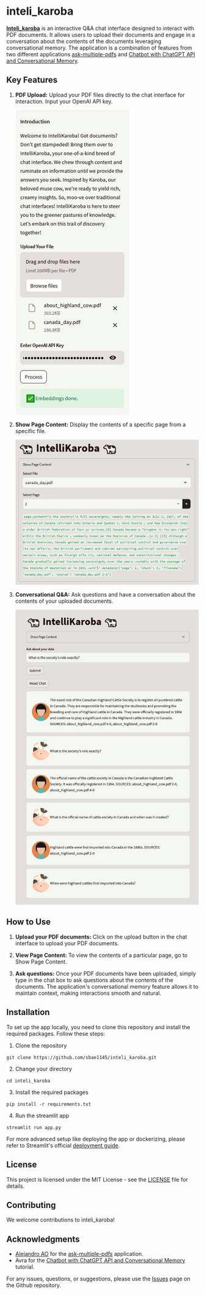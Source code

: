 # inteli_karoba

[**Inteli_karoba**](https://intelikaroba-oczygzn4vuqd2pqt8nwgbu.streamlit.app/) is an interactive Q&A chat interface designed to interact with PDF documents. It allows users to upload their documents and engage in a conversation about the contents of the documents leveraging conversational memory. The application is a combination of features from two different applications [ask-multiple-pdfs](https://github.com/alejandro-ao/ask-multiple-pdfs) and [Chatbot with ChatGPT API and Conversational Memory](https://medium.com/@avra42/how-to-build-a-chatbot-with-chatgpt-api-and-a-conversational-memory-in-python-8d856cda4542).

## Key Features

1. **PDF Upload:** Upload your PDF files directly to the chat interface for interaction. Input your OpenAI API key.

    ![Uploading PDFs for embedding](https://github.com/dbae1145/images/blob/main/embedding.JPG?raw=true)
    
2. **Show Page Content:** Display the contents of a specific page from a specific file.

    ![Showing page content](https://github.com/dbae1145/images/blob/main/show_page.JPG?raw=true)

3. **Conversational Q&A:** Ask questions and have a conversation about the contents of your uploaded documents.

    ![Conversation example](https://github.com/dbae1145/images/blob/main/conversation_example.JPG?raw=true)

## How to Use

1. **Upload your PDF documents:** Click on the upload button in the chat interface to upload your PDF documents.

2. **View Page Content:** To view the contents of a particular page, go to Show Page Content.

3. **Ask questions:** Once your PDF documents have been uploaded, simply type in the chat box to ask questions about the contents of the documents. The application's conversational memory feature allows it to maintain context, making interactions smooth and natural.

## Installation

To set up the app locally, you need to clone this repository and install the required packages. Follow these steps:

1. Clone the repository
```
git clone https://github.com/sbae1145/inteli_karoba.git
```

2. Change your directory
```
cd inteli_karoba
```

3. Install the required packages
```
pip install -r requirements.txt
```

4. Run the streamlit app
```
streamlit run app.py
```

For more advanced setup like deploying the app or dockerizing, please refer to Streamlit's official [deployment guide](https://docs.streamlit.io/en/stable/deploy_streamlit_app.html).

## License

This project is licensed under the MIT License - see the [LICENSE](LICENSE) file for details.

## Contributing

We welcome contributions to inteli_karoba!
## Acknowledgments

* [Alejandro AO](https://github.com/alejandro-ao) for the [ask-multiple-pdfs](https://github.com/alejandro-ao/ask-multiple-pdfs) application.
* Avra for the [Chatbot with ChatGPT API and Conversational Memory](https://medium.com/@avra42/how-to-build-a-chatbot-with-chatgpt-api-and-a-conversational-memory-in-python-8d856cda4542) tutorial.

For any issues, questions, or suggestions, please use the [Issues](https://github.com/dbae1145/inteli_karoba/issues) page on the Github repository.
